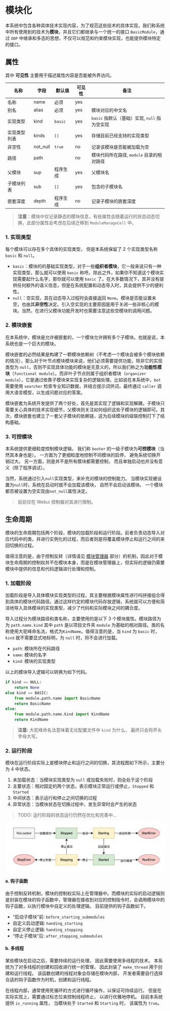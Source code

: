 # 模块化

本系统中包含各种具体技术实现内容，为了规范这些技术的具体实现，我们称系统中所有使用到的技术为**模块**，并且它们都继承与一个统一的接口 `BasicModule`，通过 `OOP` 中继承和多态的思想，不仅可以规范和约束模块实现，也能提供模块特定的接口。

## 属性

其中 **可见性** 主要用于描述属性内容是否能被外界访问。

| 名称         | 字段     | 默认值   | 可见性 | 备注                                          |
| ------------ | -------- | -------- | ------ | --------------------------------------------- |
| 名称         | name     | 必须     | yes    |                                               |
| 别名         | alias    | 必须     | yes    | 模块对应的中文名                              |
| 实现类型     | kind     | `basic`  | yes    | `basic` 指默认（基础）实现, `null` 指为空实现 |
| 实现类型列表 | kinds    | `[]`     | yes    | 存储目前已经支持的实现类型                    |
| 非空性       | not_null | `true`   | no     | 记录该模块是否能被加载为空                    |
| 路径         | path     | ` `      | no     | 模块代码所在路径, `module` 目录的相对路径     |
| 父模块       | sup      | 程序生成 | yes    | 父模块名                                      |
| 子模块列表   | sub      | `[]`     | yes    | 包含的子模块名                                |
| 嵌套深度     | depth    | 程序生成 | no     | 记录子模块的嵌套深度                          |

<!-- 由于模块状态属于模块运行阶段的属性，不属于模块的持久化信息，因此保存在模块管理单元内。 -->

> **注意**：模块中仅记录静态的模块信息，有些属性会随着运行的状态动态切换，此部分属性会考虑在后续迁移到 `ModuleManageCell` 中。

### 1. 实现类型

每个模块可以存在多个具体的实现类型，
但是本系统保留了 2 个实现类型名称 `basic` 和 `null`。

-   `basic`：模块的的基础实现类型，对于一些**组织者模块**，它一般来说只有一种实现类型，那么就可以使用 `basic` 称呼。除此之外，如果你不知道这个模块实现需要起什么名字，那你就可以使用 `basic` 了。在大多数情况下，其并没有提供任何额外的语义信息，但是在系统配置和动态导入时，其会提供不少的便利性。
-   `null`：空实现，其在动态导入过程时会直接返回 `None`。模块是否能设置未空，也由其**非空性**决定。引入空实现的主要原因是用于关闭一些非核心的模块。当然，在进行父模块功能开发时也需要注意这些空模块的调用问题。

### 2. 模块嵌套

在本系统中，模块是允许被嵌套的，一个模块允许拥有多个子模块。也就是说，本系统也是一个巨大的模块。

模块嵌套的必然结果是构建了一颗模块依赖树（不考虑一个模块会被多个模块依赖的情况），那么对于叶节点模块模块来说，他们必须需要提供功能，除非它的实现类型为 `null`，否则不实现具体功能的模块是无意义的，所以我们称之为**功能性模块**（`functional module`）。而非叶子节点则属于组织者模块（`organizer module`），它是通过依靠子模块来实现复杂的逻辑处理。比如说在本系统中，`bot` 需要使用 `searcher` 检索专业知识数据，并结合提示词供词，最终通过 `caller` 调用大语言模型，以生成问题对应的答案。

模块嵌套为系统开发提供了两个好处，首先是其实现了逻辑和实现解耦，子模块只需要关心具体的技术实现细节，父模块则关注如何组织这些子模块的逻辑即可。其次，模块嵌套也建立了一套父子模块的依赖链，这为后续模块的级联控制打下了结构基础。

### 3. 可控模块

本系统提供更细粒度控制模块逻辑，
我们称 `booter` 的一级子模块为**可控模块**（当然其本身也是）。
一方面为了更细粒度地控制不同模块的启停，
避免系统切换开销过大。
另一方面，则是并不是所有模块都需要控制，
而且单独启动也并没有意义（除了程序调试）。

当然，系统通过引入`null`实现类型，来补充对模块的控制能力。
当模块实现被设置为`null`时，系统在启动时就不会加载该模块，
自然不会启动该模块。
一个模块都否被设置为空实现由`not_null`属性决定。

> 目前仅在 Webui 控制器对其进行限制。

## 生命周期

模块的生命周期包括两个阶段，模块的加载阶段和运行阶段。前者负责动态导入对应代码中的类，并进行实例化的过程，而后者则是将覆盖模块停止和运行之间的来回切换的过程。

值得注意的是，由于控制反转（详情请见 [模块管理器](./manager.md) 部分）的机制，因此对于模块生命周期的控制权并不在模块本身，而是在模块管理器上，但实际的逻辑仍需要模块中提供的信息和代码逻辑进行处理和控制。

### 1. 加载阶段

加载阶段是导入具体模块实现类型的过程，其主要根据模块属性进行吗拼接组合得到具体的模块代码路径。通过这样约定的模块代码存放逻辑，系统就可以方便和简洁地导入具体模块的实现类型，减少了代码和实际模块之间的耦合度。

导入过程分为模块路径和类名称，主要使用的是以下 3 个模块属性。模块路径为为 `path.name.kind` 其中 `path` 是以项目文件夹 `module` 为基础的相对路径。类的名称使用大驼峰命名法，格式为`KindName`。值得注意的是，当 `kind` 为 `basic` 时，`kind` 就不需要显式地标明，为 `null` 时，将不会进行加载。

-   `path`: 模块所在代码路径
-   `name`: 模块的名字
-   `kind`: 模块的实现类型

以上的模块导入逻辑可以转换为如下代码。

```python
if kind == NULL:
    return None
else kind == BASIC:
    from module.path.name import BasicName
    return BasicName
else:
    from module.path.name.kind import KindName
    return KindName
```

> **注意:** 大驼峰命名法意味着无论配置文件中 `kind` 为什么，
> 最终只会将开头字母大写。

### 2. 运行阶段

模块在运行阶段实际上是模块停止和运行之间的切换，其流程图如下所示，主要分为 4 中状态。

1. 未加载状态：当模块实现类型为 `null` 或加载失败时，则会处于这个阶段
2. 主要状态：相对固定的两个状态，表示模块正常运行或停止，`Stopped` 和 `Started`
3. 中间状态：表示运行和停止之间切换的过程
4. 异常状态：当模块状态在切换过程中，发生异常时会产生的状态

> TODO: 运行阶段的状态运行仍然在优化和完善中...

![生命周期](./img/life_cycle.svg)

#### a. 钩子函数

由于控制反转机制，模块的控制权实际上在管理器中。而模块的实际的启动逻辑则是封装在模块的钩子函数中，管理器在接收到对应的控制指令时，会调用模块中的钩子函数，以执行模块中自定义的处理逻辑。
目前提供的钩子函数如下。

-   “启动子模块”前: `before_starting_submodules`
-   自定义启动逻辑: `handing_starting`
-   自定义停止逻辑: `handing_stopping`
-   “停止子模块”后: `after_stopping_submodules`

#### b. 多线程

某些模块在启动之后，需要持续的运行处理，
因此需要使用多线程的技术。
本系统为了对多线程的创建和回收进行统一的管理，
因此封装了 `make_thread` 用于创建和运行线程。
该函数创建的线程对象会存储在模块内部，
开发者需要自行选择合适的钩子函数作为时机，创建和运行线程。

在线程内部，通常使用死循环的方式进行循环操作，以保证可持续运行。
但是在实际实现上，需要通过标志位来控制线程终止，
以进行优雅地停机。
目前本系统提供 `is_running` 属性，
当模块处于 `Started` 和 `Starting` 时，
该属性为 `true`。
